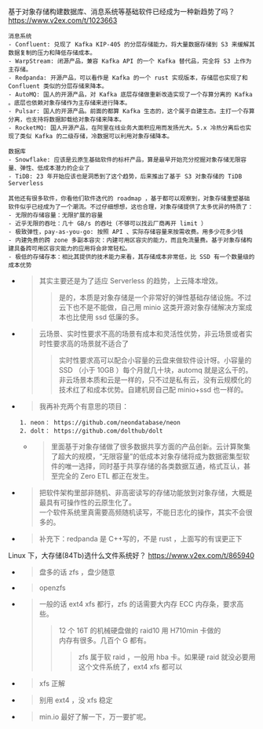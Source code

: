 
基于对象存储构建数据库、消息系统等基础软件已经成为一种新趋势了吗？ https://www.v2ex.com/t/1023663
```console
消息系统
- Confluent: 兑现了 Kafka KIP-405 的分层存储能力，将大量数据存储到 S3 来缓解其数据复制的压力和降低存储成本。
- WarpStream: 闭源产品，兼容 Kafka API 的一个 Kafka 替代品，完全将 S3 上作为主存储。
- Redpanda: 开源产品，可以看作是 Kafka 的一个 rust 实现版本，存储层也实现了和 Confluent 类似的分层存储来降本。
- AutoMQ: 国人的开源产品，对 Kafka 底层存储做重新改造实现了一个存算分离的 Kafka 。底层也依赖对象存储作为主存储来进行降本。
- Pulsar: 国人的开源产品。前面的都算 Kafka 生态的，这个属于自建生态。主打一个存算分离，也支持将数据卸载给对象存储来降本。
- RocketMQ: 国人开源产品，在阿里在线业务大面积应用而发扬光大。5.x 冷热分离后也实现了类似 Kafka 的二级存储，冷数据可以利用对象存储降本。

数据库
- Snowflake: 应该是云原生基础软件的标杆产品，算是最早开始充分挖掘对象存储无限容量、弹性、低成本潜力的企业了
- TiDB: 23 年开始应该也是洞悉到了这个趋势，后来推出了基于 S3 对象存储的 TiDB Serverless

其他还有很多软件，你看他们软件迭代的 roadmap ，基于都可以观察到，对象存储重塑基础软件似乎已经成为了一个潮流。不过仔细想想，这也合理，对象存储提供了太多优异的特质了：
- 无限的存储容量：无限扩展的容量
- 近乎无限的吞吐：几十 GB/s 的吞吐（不够可以找云厂商再开 limit ）
- 极致弹性，pay-as-you-go: 按照 API 、实际存储容量来按需收费。用多少花多少钱
- 内建免费的跨 zone 多副本容灾：内建可用区容灾的能力，而且免流量费。基于对象存储构建具备跨可用区容灾能力的应用将会非常轻松。
- 极低的存储存本：相比其提供的技术能力来看，其存储成本非常低，比 SSD 有一个数量级的成本优势
```
- > 其实主要还是为了适应 Serverless 的趋势，上云降本增效。
  >> 是的，本质是对象存储是一个非常好的弹性基础存储设施。不过云下也不是不能做，自己用 minio 这类开源对象存储解决方案成本也比使用 ssd 低廉的多。
- > 云场景、实时性要求不高的场景有成本和灵活性优势，非云场景或者实时性要求高的场景就不适合了
  >> 实时性要求高可以配合小容量的云盘来做软件设计呀。小容量的 SSD （小于 10GB ）每个月就几十块，automq 就是这么干的。非云场景本质和云是一样的，只不过是私有云，没有云规模化的技术红了和成本优势。自建机房自己配 minio+ssd 也一样的。
- > 我再补充两个有意思的项目：
  ```console
  1. neon： https://github.com/neondatabase/neon
  2. dolt： https://github.com/dolthub/dolt
  ```
  * > 里面基于对象存储做了很多数据共享方面的产品创新。云计算聚集了超大的规模，“无限容量”的低成本对象存储将成为数据密集型软件的唯一选择，同时基于共享存储的各类数据互通，格式互认，甚至完全的 Zero ETL 都正在发生。
- > 把软件架构里部非随机、非高密读写的存储功能放到对象存储，大概是最具有可操作性的云原生化了。 <br> 一个软件系统里真需要高频随机读写，不能日志化的操作，其实不会很多的。
- > 补充下：redpanda 是 C++写的，不是 rust ，上面写的有误更正下

Linux 下，大存储(84Tb)选什么文件系统好？ https://www.v2ex.com/t/865940
- > 盘多的话 zfs ，盘少随意
- > openzfs
- > 一般的话 ext4 xfs 都行，zfs 的话需要大内存 ECC 内存条，要求高些。
  >> 12 个 16T 的机械硬盘做的 raid10 用 H710min 卡做的 <br> 内存有很多。几百个 G 都有。
  >>> zfs 属于软 raid ，一般用 hba 卡。如果硬 raid 就没必要用这个文件系统了，ext4 xfs 都可以
- > xfs 正解
- > 别用 ext4 ，没 xfs 稳定
- > min.io 最好了解一下，万一要扩呢。
